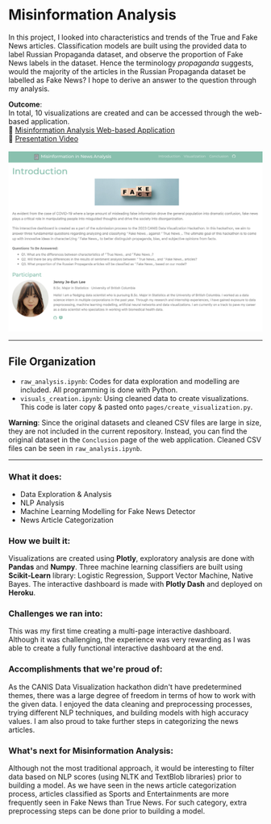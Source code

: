 # Misinformation Analysis

In this project, I looked into characteristics and trends of the True and Fake News articles. Classification models are built using the provided data to label Russian Propaganda dataset, and observe the proportion of Fake News labels in the dataset. Hence the terminology _propaganda_ suggests, would the majority of the articles in the Russian Propaganda dataset be labelled as Fake News? I hope to derive an answer to the question through my analysis. 

**Outcome**:
<br>In total, 10 visualizations are created and can be accessed through the web-based application. 
<br>🔗 [Misinformation Analysis Web-based Application](https://misinformation-analysis.herokuapp.com)
<br>🔗 [Presentation Video](https://www.youtube.com/watch?v=_6XdZhs73oE) 
<br>
<br>![Introduction](images/app_main_page.png)

---
## File Organization
- `raw_analysis.ipynb`: Codes for data exploration and modelling are included. All programming is done with Python.
- `visuals_creation.ipynb`: Using cleaned data to create visualizations. This code is later copy & pasted onto `pages/create_visualization.py`. 

**Warning**:
<bar>Since the original datasets and cleaned CSV files are large in size, they are not included in the current repository. Instead, you can find the original dataset in the `Conclusion` page of the web application. Cleaned CSV files can be seen in `raw_analysis.ipynb`. 

---

### What it does:
- Data Exploration & Analysis
- NLP Analysis
- Machine Learning Modelling for Fake News Detector
- News Article Categorization

### How we built it:
Visualizations are created using **Plotly**, exploratory analysis are done with **Pandas** and **Numpy**. Three machine learning classifiers are built using **Scikit-Learn** library: Logistic Regression, Support Vector Machine, Native Bayes. The interactive dashboard is made with **Plotly Dash** and deployed on **Heroku**.

### Challenges we ran into:
This was my first time creating a multi-page interactive dashboard. Although it was challenging, the experience was very rewarding as I was able to create a fully functional interactive dashboard at the end. 

### Accomplishments that we're proud of:
As the CANIS Data Visualization hackathon didn't have predetermined themes, there was a large degree of freedom in terms of how to work with the given data. I enjoyed the data cleaning and preprocessing processes, trying different NLP techniques, and building models with high accuracy values. I am also proud to take further steps in categorizing the news articles. 

### What's next for Misinformation Analysis:
Although not the most traditional approach, it would be interesting to filter data based on NLP scores (using NLTK and TextBlob libraries) prior to building a model. As we have seen in the news article categorization process, articles classified as Sports and Entertainments are more frequently seen in Fake News than True News. For such category, extra preprocessing steps can be done prior to building a model. 
